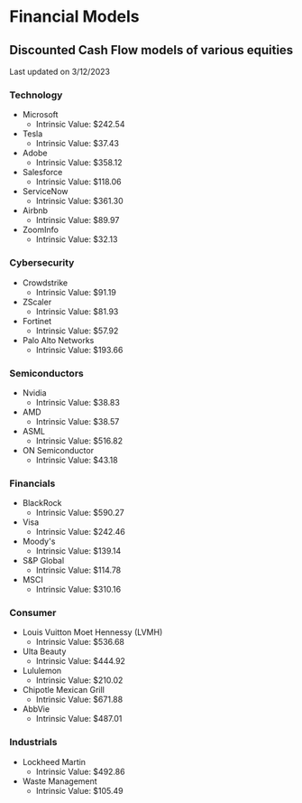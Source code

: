 # Financial Models
## Discounted Cash Flow models of various equities

Last updated on 3/12/2023

### Technology
- Microsoft
  - Intrinsic Value: $242.54
- Tesla
  - Intrinsic Value: $37.43
- Adobe
  - Intrinsic Value: $358.12
- Salesforce
  - Intrinsic Value: $118.06
- ServiceNow
  - Intrinsic Value: $361.30
- Airbnb
  - Intrinsic Value: $89.97
- ZoomInfo
  - Intrinsic Value: $32.13

### Cybersecurity
- Crowdstrike
  - Intrinsic Value: $91.19
- ZScaler
  - Intrinsic Value: $81.93
- Fortinet
  - Intrinsic Value: $57.92
- Palo Alto Networks
  - Intrinsic Value: $193.66

### Semiconductors
- Nvidia
  - Intrinsic Value: $38.83
- AMD
  - Intrinsic Value: $38.57
- ASML
  - Intrinsic Value: $516.82
- ON Semiconductor
  - Intrinsic Value: $43.18

### Financials
- BlackRock
  - Intrinsic Value: $590.27
- Visa
  - Intrinsic Value: $242.46
- Moody's
  - Intrinsic Value: $139.14
- S&P Global
  - Intrinsic Value: $114.78
- MSCI
  - Intrinsic Value: $310.16

### Consumer
- Louis Vuitton Moet Hennessy (LVMH)
  - Intrinsic Value: $536.68
- Ulta Beauty
  - Intrinsic Value: $444.92
- Lululemon
  - Intrinsic Value: $210.02
- Chipotle Mexican Grill
  - Intrinsic Value: $671.88
- AbbVie
  - Intrinsic Value: $487.01

### Industrials
- Lockheed Martin
  - Intrinsic Value: $492.86
- Waste Management
  - Intrinsic Value: $105.49